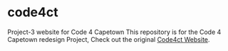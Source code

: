 # code4ct
Project-3 website for Code 4 Capetown
This repository is for the Code 4 Capetown redesign Project, Check out the original [Code4ct Website](code4ct.com).


